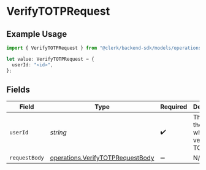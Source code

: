 # VerifyTOTPRequest

## Example Usage

```typescript
import { VerifyTOTPRequest } from "@clerk/backend-sdk/models/operations";

let value: VerifyTOTPRequest = {
  userId: "<id>",
};
```

## Fields

| Field                                                                                | Type                                                                                 | Required                                                                             | Description                                                                          |
| ------------------------------------------------------------------------------------ | ------------------------------------------------------------------------------------ | ------------------------------------------------------------------------------------ | ------------------------------------------------------------------------------------ |
| `userId`                                                                             | *string*                                                                             | :heavy_check_mark:                                                                   | The ID of the user for whom to verify the TOTP                                       |
| `requestBody`                                                                        | [operations.VerifyTOTPRequestBody](../../models/operations/verifytotprequestbody.md) | :heavy_minus_sign:                                                                   | N/A                                                                                  |